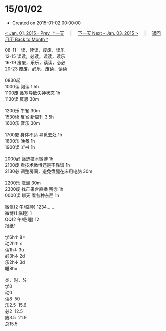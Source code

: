 # 15/01/02

- Created on 2015-01-02 00:00:00

[< Jan. 01, 2015 - Prev 上一天](/_archived/lifelogs/2015/01/d01.md) &nbsp; &nbsp; | &nbsp; &nbsp; [下一天 Next - Jan. 03, 2015 >](/_archived/lifelogs/2015/01/d03.md) &nbsp; &nbsp; |  &nbsp; &nbsp; [返回月历 Back to Month ^](/_archived/lifelogs/2015/01/index.md)
<br/><div>08-11    读，读读，废废，读乐<br/><div>12-15 读读，必读，读读，读乐<br/>16-19 废废，乐乐，读读，必必<br/>20-23 废废，必乐，废读，读读<br/></div><div><br/></div>0830起</div><div>1000读 阅读 1.5h </div><div>1100废 鼻塞导致失神状态 1h</div><div>1130读 反思 30m</div><div><br/></div><div>1200乐 午餐 30m</div><div>1530读 反省 新周刊 3.5h </div><div>1600乐 音乐 30m</div><div><br/>1700废 身体不适 寻觅去处 1h<br/>1800乐 晚餐 1h<br/>1900读 听书 1h</div><div><br/></div><div>2000必 筛选技术微博 1h</div><div>2100废 看技术微博还是不靠谱 1h</div><div>2130必 调整房间，避免盘腿在床用电脑 30m</div><div><br/></div><div>2200乐 洗澡 30m</div><div>2300废 找芒果台直播 残念 1h</div><div>0000读 聊天 看各种东西 1h</div><div>  </div><div><div>微信(2 午/临睡) 1234……</div>微博(1 临睡) 1<br/>QQ(2 午/临睡) 12<br/>报纸1<div><br/></div>学6h↑ 8=<br/>动2h↑ x<br/>读1h↓ 3u<br/>必3h↓ 2d<br/>乐2h↓ 3d<br/>睡8h=<div><br/></div>类，时，%<br/>学0<br/>动0<br/>读8  50<br/>乐2.5  15.6<br/>必2  12.5<br/>废3.5  21.9<br/>总15.5</div>
